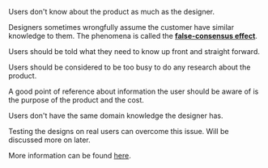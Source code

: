 Users don't know about the product as much as the designer. 

Designers sometimes wrongfully assume the customer have similar knowledge to them. The phenomena is called the [**false-consensus effect**](https://en.wikipedia.org/wiki/False_consensus_effect).

Users should be told what they need to know up front and straight forward.

Users should be considered to be too busy to do any research about the product.

A good point of reference about information the user should be aware of is the purpose of the product and the cost.


Users don't have the same domain knowledge the designer has.

Testing the designs on real users can overcome this issue. Will be discussed more on later.


More information can be found [here](https://www.nngroup.com/articles/false-consensus/).